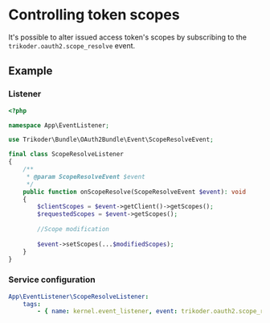 # Controlling token scopes

It's possible to alter issued access token's scopes by subscribing to the `trikoder.oauth2.scope_resolve` event.

## Example

### Listener
```php
<?php

namespace App\EventListener;

use Trikoder\Bundle\OAuth2Bundle\Event\ScopeResolveEvent;

final class ScopeResolveListener
{
    /**
     * @param ScopeResolveEvent $event
     */
    public function onScopeResolve(ScopeResolveEvent $event): void
    {
        $clientScopes = $event->getClient()->getScopes();
        $requestedScopes = $event->getScopes();
		
        //Scope modification
		
        $event->setScopes(...$modifiedScopes);
    }
}
```

### Service configuration

```yaml
App\EventListener\ScopeResolveListener:
    tags:
        - { name: kernel.event_listener, event: trikoder.oauth2.scope_resolve, method: onScopeResolve }
```
